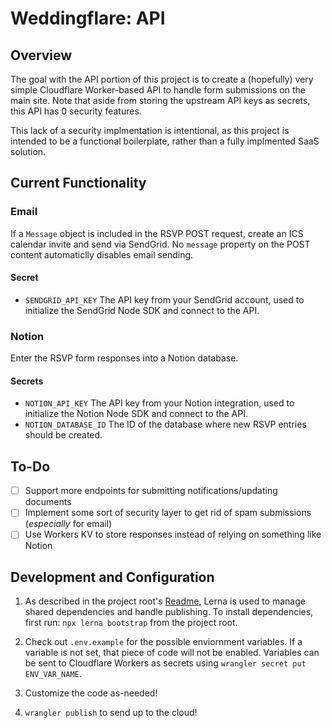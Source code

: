 # Weddingflare: API

## Overview

The goal with the API portion of this project is to create a (hopefully) very simple Cloudflare Worker-based API to handle form submissions on the main site. Note that aside from storing the upstream API keys as secrets, this API has 0 security features.

This lack of a security implmentation is intentional, as this project is intended to be a functional boilerplate, rather than a fully implmented SaaS solution.

## Current Functionality

### Email

If a `Message` object is included in the RSVP POST request, create an ICS calendar invite and send via SendGrid. No `message` property on the POST content automaticlly disables email sending.

#### Secret

- `SENDGRID_API_KEY` The API key from your SendGrid account, used to initialize the SendGrid Node SDK and connect to the API.

### Notion

Enter the RSVP form responses into a Notion database.

#### Secrets

- `NOTION_API_KEY` The API key from your Notion integration, used to initialize the Notion Node SDK and connect to the API.
- `NOTION_DATABASE_ID` The ID of the database where new RSVP entries should be created.

## To-Do

- [ ] Support more endpoints for submitting notifications/updating documents
- [ ] Implement some sort of security layer to get rid of spam submissions (_especially_ for email)
- [ ] Use Workers KV to store responses instead of relying on something like Notion

## Development and Configuration

1. As described in the project root's [Readme](https://github.com/CS-5/weddingflare/blob/main/README.md), Lerna is used to manage shared dependencies and handle publishing. To install dependencies, first run: `npx lerna bootstrap` from the project root.

2. Check out `.env.example` for the possible enviornment variables. If a variable is not set, that piece of code will not be enabled. Variables can be sent to Cloudflare Workers as secrets using `wrangler secret put ENV_VAR_NAME`.

3. Customize the code as-needed!

4. `wrangler publish` to send up to the cloud!
